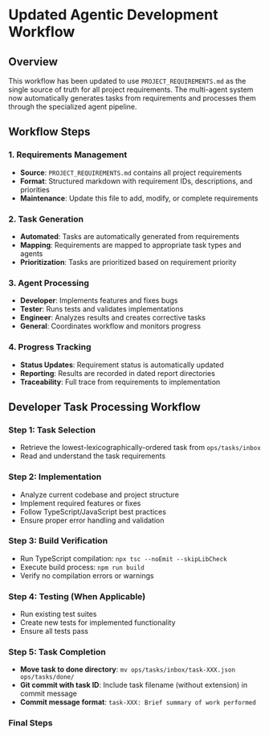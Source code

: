# Updated Agentic Development Workflow

## Overview
This workflow has been updated to use `PROJECT_REQUIREMENTS.md` as the single source of truth for all project requirements. The multi-agent system now automatically generates tasks from requirements and processes them through the specialized agent pipeline.

## Workflow Steps

### 1. Requirements Management
- **Source**: `PROJECT_REQUIREMENTS.md` contains all project requirements
- **Format**: Structured markdown with requirement IDs, descriptions, and priorities
- **Maintenance**: Update this file to add, modify, or complete requirements

### 2. Task Generation
- **Automated**: Tasks are automatically generated from requirements
- **Mapping**: Requirements are mapped to appropriate task types and agents
- **Prioritization**: Tasks are prioritized based on requirement priority

### 3. Agent Processing
- **Developer**: Implements features and fixes bugs
- **Tester**: Runs tests and validates implementations
- **Engineer**: Analyzes results and creates corrective tasks
- **General**: Coordinates workflow and monitors progress

### 4. Progress Tracking
- **Status Updates**: Requirement status is automatically updated
- **Reporting**: Results are recorded in dated report directories
- **Traceability**: Full trace from requirements to implementation

## Developer Task Processing Workflow

### Step 1: Task Selection
- Retrieve the lowest-lexicographically-ordered task from `ops/tasks/inbox`
- Read and understand the task requirements

### Step 2: Implementation
- Analyze current codebase and project structure
- Implement required features or fixes
- Follow TypeScript/JavaScript best practices
- Ensure proper error handling and validation

### Step 3: Build Verification
- Run TypeScript compilation: `npx tsc --noEmit --skipLibCheck`
- Execute build process: `npm run build`
- Verify no compilation errors or warnings

### Step 4: Testing (When Applicable)
- Run existing test suites
- Create new tests for implemented functionality
- Ensure all tests pass

### Step 5: Task Completion
- **Move task to done directory**: `mv ops/tasks/inbox/task-XXX.json ops/tasks/done/`
- **Git commit with task ID**: Include task filename (without extension) in commit message
- **Commit message format**: `task-XXX: Brief summary of work performed`

### Final Steps
